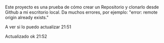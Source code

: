 Este proyecto es una prueba de cómo crear un Repositorio y clonarlo desde Github a mi escritorio local. Da muchos errores, por ejemplo: "error: remote origin already exists." 

A ver si lo puedo actualizar 21:51

Actualizado ok 21:52